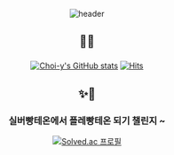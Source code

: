 <div align=center> 
  
<!-- ![Header](https://capsule-render.vercel.app/api?type=waving&color=auto&height=200&section=header) -->
![header](https://capsule-render.vercel.app/api?type=waving&color=0:FA8072,100:FF4500&height=250&section=header&text=sos&animation=twinkling&fontColor=ffffff&fontSize=90)

## 👩‍💻
### 
[![Choi-y's GitHub stats](https://github-readme-stats.vercel.app/api?username=Choi-y)](https://github.com/Choi-y/github-readme-stats)
[![Hits](https://hits.seeyoufarm.com/api/count/incr/badge.svg?url=https%3A%2F%2Fgithub.com%2FChoi-y&count_bg=%23C3E1C0&title_bg=%23FFD2D2&icon=&icon_color=%23E7E7E7&title=%F0%9F%92%AB&edge_flat=false)](https://hits.seeyoufarm.com)

## ✨💃
### 실버빵테온에서 플레빵테온 되기 챌린지 ~
[![Solved.ac
프로필](http://mazassumnida.wtf/api/v2/generate_badge?boj=atmolysis)](https://solved.ac/atmolysis)

  
</div>
<!--
**Choi-y/Choi-y** is a ✨ _special_ ✨ repository because its `README.md` (this file) appears on your GitHub profile.

### Hi there 👋
Here are some ideas to get you started:

- 🔭 I’m currently working on ...
- 🌱 I’m currently learning ...
- 👯 I’m looking to collaborate on ...
- 🤔 I’m looking for help with ...
- 💬 Ask me about ...
- 📫 How to reach me: ...
- 😄 Pronouns: ...
- ⚡ Fun fact: ...

[![Top Langs](https://github-readme-stats.vercel.app/api/top-langs/?username=Choi-y)](https://github.com/Choi-y/github-readme-stats)
[![Solved.ac프로필](http://mazassumnida.wtf/api/v2/generate_badge?boj=atmolysis)](https://solved.ac/atmolysis)
-->
